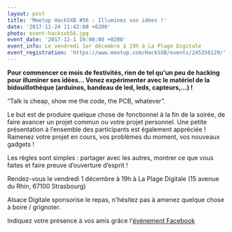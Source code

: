 ```yaml
---
layout: post
title: 'Meetup HackSXB #56 : Illuminez vos idées !'
date: '2017-11-24 11:42:00 +0200'
photo: event-hacksxb56.jpg
event_date: '2017-12-1 19:00:00 +0200'
event_info: Le vendredi 1er décembre à 19h à La Plage Digitale
event_registration: 'https://www.meetup.com/HackSXB/events/245356129/'
---
```

**Pour commencer ce mois de festivités, rien de tel qu'un peu de hacking pour illuminer ses idées... Venez expérimenter avec le matériel de la bidouillothèque (arduinos, bandeau de led, leds, capteurs,...) !**

“Talk is cheap, show me the code, the PCB, whatever”. 

Le but est de produire quelque chose de fonctionnel à la fin de la soirée, de faire avancer un projet commun ou votre projet personnel. Une petite présentation à l’ensemble des participants est également appréciée ! Ramenez votre projet en cours, vos problèmes du moment, vos nouveaux gadgets !

Les règles sont simples : partager avec les autres, montrer ce que vous faites et faire preuve d’ouverture d’esprit !

Rendez-vous le vendredi 1 décembre à 19h à La Plage Digitale (15 avenue du Rhin, 67100 Strasbourg)

Alsace Digitale sponsorise le repas, n'hésitez pas à amenez quelque chose à boire / grignoter. 

Indiquez votre présence à vos amis grâce l'[événement Facebook](https://www.facebook.com/events/1356686481108790/)

